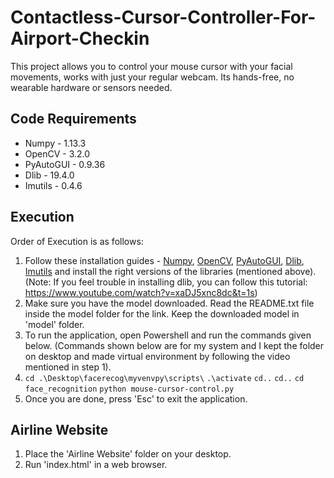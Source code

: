 # Contactless-Cursor-Controller-For-Airport-Checkin
This project allows you to control your mouse cursor with your facial movements, works with just your regular webcam. Its hands-free, no wearable hardware or sensors needed.

## Code Requirements
* Numpy - 1.13.3
* OpenCV - 3.2.0
* PyAutoGUI - 0.9.36
* Dlib - 19.4.0
* Imutils - 0.4.6

## Execution
Order of Execution is as follows:

1. Follow these installation guides - [Numpy](https://pypi.org/project/numpy/), [OpenCV](https://medium.com/@akshaychandra21/f5f721f0d0b3), [PyAutoGUI](https://pyautogui.readthedocs.io/en/latest/install.html), [Dlib](https://www.learnopencv.com/install-opencv-3-and-dlib-on-windows-python-only/), [Imutils](https://github.com/jrosebr1/imutils) and install the right versions of the libraries (mentioned above).
(Note: If you feel trouble in installing dlib, you can follow this tutorial: https://www.youtube.com/watch?v=xaDJ5xnc8dc&t=1s)
2. Make sure you have the model downloaded. Read the README.txt file inside the model folder for the link. Keep the downloaded model in 'model' folder.
3. To run the application, open Powershell and run the commands given below.
(Commands shown below are for my system and I kept the folder on desktop and made virtual environment by following the video mentioned in step 1).
4. `cd .\Desktop\facerecog\myvenvpy\scripts\`
`.\activate`
`cd..`
`cd..`
`cd face_recognition`
`python mouse-cursor-control.py`
5. Once you are done, press 'Esc' to exit the application.

## Airline Website
1. Place the 'Airline Website' folder on your desktop.
2. Run 'index.html' in a web browser.
